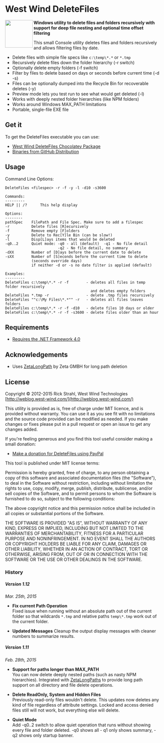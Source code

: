 # West Wind DeleteFiles
<img src="https://raw.githubusercontent.com/RickStrahl/DeleteFiles/master/DeleteFiles.png" align="left" width="90" padr="10" />

**Windows utility to delete files and folders recursively with support for deep file nesting and optional time offset filtering**

This small Console utility deletes files and folders recursively and allows filtering files by date.

* Delete files with simple file specs like `c:\temp\*.*` or `*.tmp`
* Recursively delete files down the folder hierarchy (-r switch)
* Optionally delete empty folders (-f switch)
* Filter by files to delete based on days or seconds before current time (-d -s)
* Files can be optionally dumped into the Recycle Bin for recoverable deletes (-y)
* Preview mode lets you test run to see what would get deleted (-l)
* Works with deeply nested folder hierarchies (like NPM folders)
* Works around Windows MAX_PATH limitations
* Portable, single-file EXE file

## Get it
To get the DeleteFiles executable you can use:

* [West Wind DeleteFiles Chocolatey Package](https://chocolatey.org/packages/DeleteFiles)
* [Binaries from GitHub Distribution](https://github.com/RickStrahl/DeleteFiles/tree/master/Distribution)

## Usage
Command Line Options:

```
DeleteFiles <filespec> -r -f -y -l -d10 -s3600

Commands:
---------
HELP || /?      This help display           

Options:
--------
pathSpec    FilePath and File Spec. Make sure to add a filespec
-r          Delete files [R]ecursively     
-f          Remove empty [F]olders
-y          Delete to Rec[Y]le Bin (can be slow!)
-l          Disp[L]ays items that would be deleted
-q0..2      Quiet mode: -q0 - all (default)  -q1 - No file detail
                        -q2 - No file detail, no summary
-dXX        Number of [D]ays before the current date to delete            
-sXX        Number of [S]econds before the current time to delete
            (seconds override days)
            if neither -d or -s no date filter is applied (default)

Examples:
---------
DeleteFiles c:\temp\*.* -r -f        - deletes all files in temp folder recursively 
                                       and deletes empty folders
DeleteFiles *.tmp -r                 - delete .tmp files recursively
DeleteFiles ""c:\My Files\*.*"" -r   - deletes all files leaves folders
DeleteFiles c:\temp\*.* -r -f -d10   - delete files 10 days or older 
DeleteFiles c:\temp\*.* -r -f -s3600 - delete files older than an hour
```


## Requirements
* [Requires the .NET Framework 4.0](http://www.microsoft.com/en-us/download/details.aspx?id=17851)

## Acknowledgements
* Uses [ZetaLongPath](http://zetalongpaths.codeplex.com) by Zeta GMBH for long path deletion

## License
Copyright © 2012-2015 Rick Strahl, West Wind Technologies<br/>
[http://weblog.west-wind.com/](http://weblog.west-wind.com/)

This utility is provided as is, free of charge under MIT licence, and is provided without warranty. You can use it as you see fit with no limitations and the source code provided can be modified as needed. If you make changes or fixes please put in a pull request or open an issue to get any changes added.

If you're feeling generous and you find this tool useful consider making a small donation:

* [Make a donation for DeleteFiles using PayPal](https://www.paypal.com/cgi-bin/webscr?cmd=_s-xclick&hosted_button_id=3CY6HGRTHSV5Y)


This tool is published under MIT license terms:

Permission is hereby granted, free of charge, to any person obtaining a copy of this software and
associated documentation files (the "Software"), to deal in the Software without restriction,
including without limitation the rights to use, copy, modify, merge, publish, distribute, sublicense,
and/or sell copies of the Software, and to permit persons to whom the Software is furnished to do so,
subject to the following conditions:

The above copyright notice and this permission notice shall be included in all copies or substantial
portions of the Software.

THE SOFTWARE IS PROVIDED "AS IS", WITHOUT WARRANTY OF ANY KIND, EXPRESS OR IMPLIED,
INCLUDING BUT NOT LIMITED TO THE WARRANTIES OF MERCHANTABILITY, FITNESS FOR A PARTICULAR PURPOSE AND
NONINFRINGEMENT. IN NO EVENT SHALL THE AUTHORS OR COPYRIGHT HOLDERS BE LIABLE FOR ANY CLAIM,
DAMAGES OR OTHER LIABILITY, WHETHER IN AN ACTION OF CONTRACT, TORT OR OTHERWISE, ARISING FROM,
OUT OF OR IN CONNECTION WITH THE SOFTWARE OR THE USE OR OTHER DEALINGS IN THE SOFTWARE.

### History

##### Version 1.12
*Mar. 25th, 2015*

* **Fix current Path Operation**<br/>
Fixed issue when running without an absolute path out of the current folder so that wildcards `*.tmp` and relative paths `temp\*.tmp` work out of the current folder.

* **Updated Messages**
Cleanup the output display messages with cleaner numbers to summarize results.

##### Version 1.11
*Feb. 28th, 2015*

* **Support for paths longer than MAX_PATH**<br/>
You can now delete deeply nested paths (such as nasty NPM hierarchies). Integrated with [ZetaLongPaths](https://github.com/UweKeim/ZetaLongPaths/) to provide long path support on all directory and file delete operations.

* **Delete ReadOnly, System and Hidden Files**<br/>
Previously read-only files wouldn't delete. This updates now deletes any kind of file regardless of attribute settings. Locked and access denied files still will not work, but everything else will delete.

* **Quiet Mode**<br/>
Add -q0..2 switch to allow quiet operation that runs without showing every file and folder deleted. -q0 shows all - q1 only shows summary, -q2 shows only startup banner.


